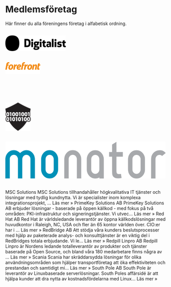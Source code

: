 # Medlemsföretag
Här finner du alla föreningens företag i alfabetisk ordning.

## <a href="https://www.digitalist.se" rel="Digitalist">![Logo](/assets/img/digitalistikon-logo.png)</a>

## <a href="https://www.forefront.se" rel="Forefront Consulting">![Logo](/assets/img/Forefront_logo.png)</a>

## <a href="https://imcode.com" rel="imCode Partner AB">![Logo](/assets/img/imcode.gif)</a>

## <a href="https://kafit.se" rel="Kafit AB">![Logo](/assets/img/kaft.png)</a>

## <a href="http://www.monator.com" rel="Monator Technologies AB">![Logo](/assets/img/monator.png)</a>

## 

MSC Solutions
MSC Solutions tillhandahåller högkvalitativa IT tjänster och lösningar med tydlig kundnytta. Vi är specialister inom komplexa integrationsprojekt, ... Läs mer »
PrimeKey Solutions AB
PrimeKey Solutions AB erbjuder lösningar - baserade på öppen källkod - med fokus på två områden: PKI-infrastruktur och signeringstjänster. Vi utvec... Läs mer »
Red Hat AB
Red Hat är världsledande leverantör av öppna källkodslösningar med huvudkontor i Raleigh, NC, USA och fler än 65 kontor världen över. CIO:er har i ... Läs mer »
RedBridge AB
Att stödja våra kunders beslutsprocesser med hjälp av paketerade analys- och konsulttjänster är en viktig del i RedBridges totala erbjudande. Vi le... Läs mer »
Redpill Linpro AB
Redpill Linpro är Nordens ledande totalleverantör av produkter och tjänster baserade på Open Source, och bland våra 180 medarbetare finns några av ... Läs mer »
Scania
Scania har skräddarsydda lösningar för olika användningsområden som hjälper transportföretag att öka effektiviteten och prestandan och samtidigt mi... Läs mer »
South Pole AB
South Pole är leverantör av Linuxbaserade serverlösningar. South Poles affärsidé är att hjälpa kunder att dra nytta av kostnadsfördelarna med Linux... Läs mer »
